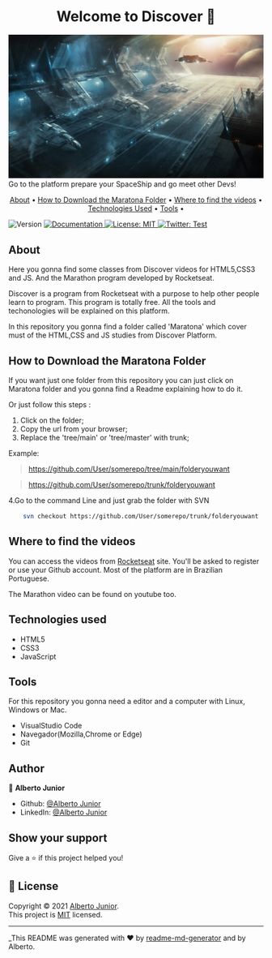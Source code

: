 <h1 align="center">Welcome to Discover 👋</h1>
<p>

![home](./resources/Get_your_and_explore.jpg) Go to the platform prepare your SpaceShip and go meet other Devs!

<p align="center">
 <a href="#about">About</a> •
 <a href="#how-to-download-the-maratona-folder">How to Download the Maratona Folder</a> •
 <a href="#where-to-find-the-videos">Where to find the videos</a> •
 <a href="#technologies-used">Technologies Used</a> •
  <a href="#tools">Tools</a> •
</p>
  <img alt="Version" src="https://img.shields.io/badge/version-1.9.7: Finishing some classes and projects.-blue.svg?cacheSeconds=2592000" />
  <a href="Test" target="_blank">
    <img alt="Documentation" src="https://img.shields.io/badge/documentation-yes-brightgreen.svg" />
  </a>
  <a href="<img alt=&#34;GitHub&#34; src=&#34;https://img.shields.io/github/license/wayfiding/ROCKETSEAT?color=MIT&logo=MIT&logoColor=MIT&#34;>" target="_blank">
    <img alt="License: MIT" src="https://img.shields.io/badge/License-MIT-yellow.svg" />
  </a>
  <a href="https://twitter.com/Test" target="_blank">
    <img alt="Twitter: Test" src="https://img.shields.io/twitter/follow/Test.svg?style=social" />
  </a>
</p>


## About
Here you gonna find some classes from Discover videos for HTML5,CSS3 and JS. And the Marathon program developed by Rocketseat.

Discover is a program from Rocketseat with a purpose to help other people learn to program. This program is totally free. All the tools and techonologies will be explained on this platform.

In this repository you gonna find a folder called 'Maratona' which cover must of the HTML,CSS and JS studies from Discover Platform. 




## How to Download the Maratona Folder
If you want just one folder from this repository you can just click on Maratona folder and you gonna find a Readme explaining how to do it.

Or just follow this steps :

1. Click on the folder;
2. Copy the url from your browser;
3. Replace the 'tree/main' or 'tree/master' with trunk;

Example: 
> https://github.com/User/somerepo/tree/main/folderyouwant 

> https://github.com/User/somerepo/trunk/folderyouwant 

4.Go to the command Line and just grab the folder with SVN

```sh
    svn checkout https://github.com/User/somerepo/trunk/folderyouwant 
```


## Where to find the videos
You can access the videos from [Rocketseat](https://app.rocketseat.com.br/) site. You'll be asked to register or use your Github account. 
Most of the platform are in Brazilian Portuguese.

The Marathon video can be found on youtube too.





## Technologies used

- HTML5
- CSS3
- JavaScript
  

## Tools
For this repository you gonna need a editor and a computer with Linux, Windows or Mac.

- VisualStudio Code
- Navegador(Mozilla,Chrome or Edge)
- Git








## Author

👤 **Alberto Junior**



* Github: [@Alberto Junior](https://github.com/wayfiding)
* LinkedIn: [@Alberto Junior](https://linkedin.com/in/alberto-souza)



## Show your support

Give a ⭐️ if this project helped you!

## 📝 License

Copyright © 2021 [Alberto Junior](https://github.com/Test).<br />
This project is [MIT](<img alt=&#34;GitHub&#34; src=&#34;https://img.shields.io/github/license/wayfiding/ROCKETSEAT?color=MIT&logo=MIT&logoColor=MIT&#34;>) licensed.

***
_This README was generated with ❤️ by [readme-md-generator](https://github.com/kefranabg/readme-md-generator) and by Alberto.